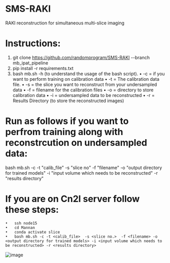 # SMS-RAKI
RAKI reconstruction for simultaneous multi-slice imaging

# Instructions: 

1. git clone https://github.com/randomprogram/SMS-RAKI --branch mb_ipat_pipeline 
2. pip install -r requirements.txt
3. bash mb.sh -h (to understand the usage of the bash script).
 •	 -c = if you want to perform training on calibration data 
 •	 -t = The calibration data file.
 •	 -s = the slice you want to reconstruct from your undersampled data
 •	 -f = filename for the calibration files
 •	 -o = directory to store calibration data 
 •	 -i = undersampled data to be reconstructed
 •	 -r = Results Directory (to store the reconstructed images)
 
 # Run as follows if you want to perfrom training along with reconstrcution on undersampled data:
 bash mb.sh -c -t "calib_file" -s "slice no" -f "filename" 
 -o "output directory for trained models"
 -i "input volume which needs to be reconstructed"
 -r "results directory"
  
 # If you are on Cn2l server follow these steps:
    •	ssh node15
    •	cd Mannan
    •	conda activate slice 
    •	bash mb.sh -c -t <calib_file>  -s <slice no.>  -f <filename> -o <output directory for trained models> -i <input volume which needs to be reconstructed> -r <results directory>

  
 
![image](https://user-images.githubusercontent.com/31487695/207736243-692a810b-819c-4d82-85d2-8d8ba399567a.png)
